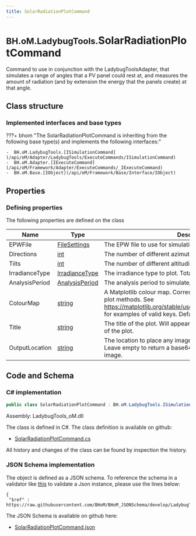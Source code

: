 ```yaml
---
title: SolarRadiationPlotCommand
---
```


# <small>BH.oM.LadybugTools.</small>**SolarRadiationPlotCommand**

Command to use in conjunction with the LadybugToolsAdapter, that simulates a range of angles that a PV panel could rest at, and measures the amount of radiation (and by extension the energy that the panels create) at that angle.

## Class structure

### Implemented interfaces and base types

???+ bhom "The SolarRadiationPlotCommand is inheriting from the following base type(s) and implements the following interfaces:"

    -  BH.oM.LadybugTools.[ISimulationCommand](/api/oM/Adapter/LadybugTools/ExecuteCommands/ISimulationCommand)
    -  BH.oM.Adapter.[IExecuteCommand](/api/oM/Framework/Adapter/ExecuteCommands/_IExecuteCommand)
    -  BH.oM.Base.[IObject](/api/oM/Framework/Base/Interface/IObject)


## Properties



### Defining properties

The following properties are defined on the class

| Name             | Type             | Description      | Quantity         |
|------------------|------------------|------------------|------------------|
| EPWFile | [FileSettings](/api/oM/Framework/Adapter/FileSettings) | The EPW file to use for simulation. | - |
| Directions | [int](https://learn.microsoft.com/en-us/dotnet/api/System.Int32?view=netstandard-2.0) | The number of different azimuthal angles to simulate. | - |
| Tilts | [int](https://learn.microsoft.com/en-us/dotnet/api/System.Int32?view=netstandard-2.0) | The number of different altitudinal angles to simulate. | - |
| IrradianceType | [IrradianceType](/api/oM/Adapter/LadybugTools/Enum/IrradianceType) | The irradiance type to plot. Total for all. | - |
| AnalysisPeriod | [AnalysisPeriod](/api/oM/Adapter/LadybugTools/MetaData/AnalysisPeriod) | The analysis period to simulate/plot. | - |
| ColourMap | [string](https://learn.microsoft.com/en-us/dotnet/api/System.String?view=netstandard-2.0) | A Matplotlib colour map. Corresponds to the 'cmap' parameter of plot methods. See https://matplotlib.org/stable/users/explain/colors/colormaps.html for examples of valid keys. Default of 'YlOrRd'. | - |
| Title | [string](https://learn.microsoft.com/en-us/dotnet/api/System.String?view=netstandard-2.0) | The title of the plot. Will appear above any information at the top of the plot. | - |
| OutputLocation | [string](https://learn.microsoft.com/en-us/dotnet/api/System.String?view=netstandard-2.0) | The location to place any images generated by the command. Leave empty to return a base64 string representation of the image. | - |


## Code and Schema

### C# implementation

``` C# title="C#"
public class SolarRadiationPlotCommand : BH.oM.LadybugTools.ISimulationCommand, BH.oM.Adapter.IExecuteCommand, BH.oM.Base.IObject
```

Assembly: LadybugTools_oM.dll

The class is defined in C#. The class definition is available on github:

- [SolarRadiationPlotCommand.cs](https://github.com/BHoM/LadybugTools_Toolkit/blob/develop/LadybugTools_oM/ExecuteCommands\SolarRadiationPlotCommand.cs)

All history and changes of the class can be found by inspection the history.
### JSON Schema implementation

The object is defined as a JSON schema. To reference the schema in a validator like [this](https://www.jsonschemavalidator.net/) to validate a Json instance, please use the lines below:

``` { .json .copy .select } title="JSON Schema"
{
 "$ref" : https://raw.githubusercontent.com/BHoM/BHoM_JSONSchema/develop/LadybugTools_oM/SolarRadiationPlotCommand.json}
```

The JSON Schema is available on github here:

- [SolarRadiationPlotCommand.json](https://github.com/BHoM/BHoM_JSONSchema/blob/develop/LadybugTools_oM/SolarRadiationPlotCommand.json)
